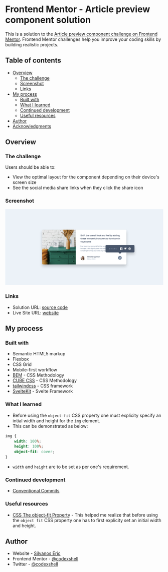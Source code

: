 # Frontend Mentor - Article preview component solution

This is a solution to the [Article preview component challenge on Frontend Mentor](https://www.frontendmentor.io/challenges/article-preview-component-dYBN_pYFT). Frontend Mentor challenges help you improve your coding skills by building realistic projects.

## Table of contents

- [Overview](#overview)
  - [The challenge](#the-challenge)
  - [Screenshot](#screenshot)
  - [Links](#links)
- [My process](#my-process)
  - [Built with](#built-with)
  - [What I learned](#what-i-learned)
  - [Continued development](#continued-development)
  - [Useful resources](#useful-resources)
- [Author](#author)
- [Acknowledgments](#acknowledgments)

## Overview

### The challenge

Users should be able to:

- View the optimal layout for the component depending on their device's screen size
- See the social media share links when they click the share icon

### Screenshot

![desktop preview](./screenshot.png)

### Links

- Solution URL: [source code](https://github.com/codexshell/article-preview-component)
- Live Site URL: [website](https://article-preview-component-7tlc7lwcz-codexshell.vercel.app/)

## My process

### Built with

- Semantic HTML5 markup
- Flexbox
- CSS Grid
- Mobile-first workflow
- [BEM](http://getbem.com/) - CSS Methodology
- [CUBE CSS](https://cube.fyi/) - CSS Methodology
- [tailwindcss](https://tailwindcss.com/) - CSS framework
- [SvelteKit](https://kit.svelte.dev/) - Svelte Framework

### What I learned

- Before using the `object-fit` CSS property one must explicity specify an intial width and height for the `img` element.
- This can be demonstrated as below:

```css
img {
	width: 100%;
	height: 100%;
	object-fit: cover;
}
```

- `width` and `height` are to be set as per one's requirement.

### Continued development

- [Conventional Commits](https://www.conventionalcommits.org/en/v1.0.0/)

### Useful resources

- [CSS The object-fit Property](https://www.w3schools.com/css/css3_object-fit.asp) - This helped me realize that before using the `object fit` CSS property one has to first explicity set an initial width and height.

## Author

- Website - [Silvanos Eric](https://codexshell.github.io/)
- Frontend Mentor - [@codexshell](https://www.frontendmentor.io/profile/codexshell)
- Twitter - [@codexshell](https://twitter.com/codexshell)
